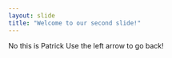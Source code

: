 ```yaml
---
layout: slide
title: "Welcome to our second slide!"
---
```

No this is Patrick
Use the left arrow to go back!
